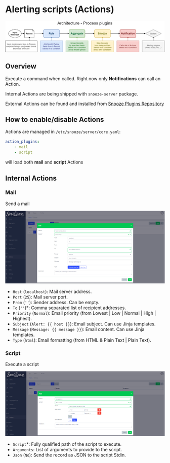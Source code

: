# Alerting scripts (Actions)

![Architecture](images/architecture.png)

## Overview

Execute a command when called. Right now only **Notifications** can call an Action.

Internal Actions are being shipped with `snooze-server` package.

External Actions can be found and installed from [Snooze Plugins Repository](https://github.com/snoozeweb/snooze_plugins)

## How to enable/disable Actions

Actions are managed in `/etc/snooze/server/core.yaml`:
```yaml
action_plugins:
    - mail
    - script
```
will load both **mail** and **script** Actions

## Internal Actions

### Mail

Send a mail

![Action Mail](images/web_actions_mail.png)

* `Host` (`localhost`): Mail server address.
* `Port` (`25`): Mail server port.
* `From` (`''`): Sender address. Can be empty.
* `To` (`''`)*: Comma separated list of recipient addresses.
* `Priority` (`Normal`): Email priority (from Lowest | Low | Normal | High | Highest).
* `Subject` (`Alert: {{ host }}`): Email subject. Can use Jinja templates.
* `Message` (`Message: {{ message }}`): Email content. Can use Jinja templates.
* `Type` (`html`): Email formatting (from HTML & Plain Text | Plain Text).

### Script

Execute a script

![Action Script](images/web_actions_script.png)

* `Script`*: Fully qualified path of the script to execute.
* `Arguments`: List of arguments to provide to the script.
* `Json` (`No`): Send the record as JSON to the script Stdin.
